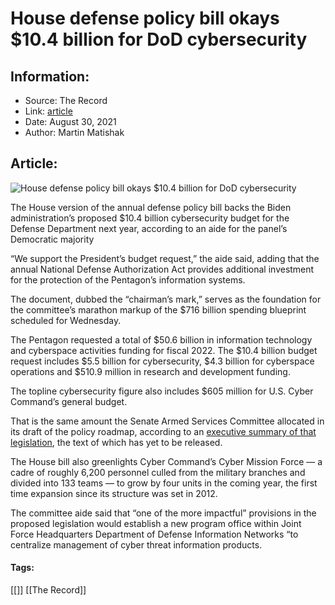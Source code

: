 # House defense policy bill okays $10.4 billion for DoD cybersecurity
### 

## Information:
+ Source: The Record
+ Link: [article](https://therecord.media/house-defense-policy-bill-okays-10-4-billion-for-dod-cybersecurity/)
+ Date: August 30, 2021
+ Author: Martin Matishak


## Article:
![House defense policy bill okays $10.4 billion for DoD cybersecurity](https://therecord.media/wp-content/uploads/2021/08/bigstock-Us-Pentagon-In-Washington-Dc-B-264708484-1-1.jpg)

The House version of the annual defense policy bill backs the Biden administration’s proposed $10.4 billion cybersecurity budget for the Defense Department next year, according to an aide for the panel’s Democratic majority


“We support the President’s budget request,” the aide said, adding that the annual National Defense Authorization Act provides additional investment for the protection of the Pentagon’s information systems.


The document, dubbed the “chairman’s mark,” serves as the foundation for the committee’s marathon markup of the $716 billion spending blueprint scheduled for Wednesday.


The Pentagon requested a total of $50.6 billion in information technology and cyberspace activities funding for fiscal 2022. The $10.4 billion budget request includes $5.5 billion for cybersecurity, $4.3 billion for cyberspace operations and $510.9 million in research and development funding.


The topline cybersecurity figure also includes $605 million for U.S. Cyber Command’s general budget. 


That is the same amount the Senate Armed Services Committee allocated in its draft of the policy roadmap, according to an [executive summary of that legislation](https://www.armed-services.senate.gov/imo/media/doc/FY22%20NDAA%20Executive%20Summary.pdf), the text of which has yet to be released.


The House bill also greenlights Cyber Command’s Cyber Mission Force — a cadre of roughly 6,200 personnel culled from the military branches and divided into 133 teams — to grow by four units in the coming year, the first time expansion since its structure was set in 2012.


The committee aide said that “one of the more impactful” provisions in the proposed legislation would establish a new program office within Joint Force Headquarters Department of Defense Information Networks “to centralize management of cyber threat information products.





#### Tags:
[[]] [[The Record]]
